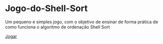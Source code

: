 # Jogo-do-Shell-Sort
Um pequeno e simples jogo, com o objetivo de ensinar de forma prática de como funciona o algoritmo de ordenação Shell Sort

<a href="https://alquemistdev.github.io/Jogo-do-Shell-Sort/">Jogar</a>
